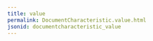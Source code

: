 ```yaml
---
title: value
permalink: DocumentCharacteristic.value.html
jsonid: documentcharacteristic_value
---
```

